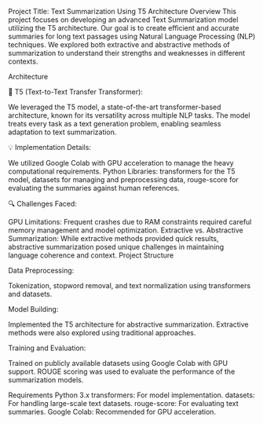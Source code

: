 Project Title: Text Summarization Using T5 Architecture
Overview
This project focuses on developing an advanced Text Summarization model utilizing the T5 architecture. Our goal is to create efficient and accurate summaries for long text passages using Natural Language Processing (NLP) techniques. We explored both extractive and abstractive methods of summarization to understand their strengths and weaknesses in different contexts.

Architecture

📄 T5 (Text-to-Text Transfer Transformer):

We leveraged the T5 model, a state-of-the-art transformer-based architecture, known for its versatility across multiple NLP tasks.
The model treats every task as a text generation problem, enabling seamless adaptation to text summarization.

💡 Implementation Details:

We utilized Google Colab with GPU acceleration to manage the heavy computational requirements.
Python Libraries:
transformers for the T5 model,
datasets for managing and preprocessing data,
rouge-score for evaluating the summaries against human references.

🔍 Challenges Faced:

GPU Limitations: Frequent crashes due to RAM constraints required careful memory management and model optimization.
Extractive vs. Abstractive Summarization: While extractive methods provided quick results, abstractive summarization posed unique challenges in maintaining language coherence and context.
Project Structure

Data Preprocessing:

Tokenization, stopword removal, and text normalization using transformers and datasets.

Model Building:

Implemented the T5 architecture for abstractive summarization.
Extractive methods were also explored using traditional approaches.

Training and Evaluation:

Trained on publicly available datasets using Google Colab with GPU support.
ROUGE scoring was used to evaluate the performance of the summarization models.

Requirements
Python 3.x
transformers: For model implementation.
datasets: For handling large-scale text datasets.
rouge-score: For evaluating text summaries.
Google Colab: Recommended for GPU acceleration.
